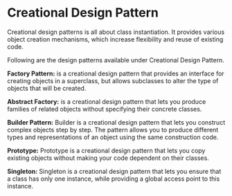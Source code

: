 # Creational Design Pattern
Creational design patterns is all about class instantiation. It provides various object creation mechanisms, which increase flexibility and reuse of existing code.

Following are the design patterns available under Creational Design Pattern.

**Factory Pattern:** is a creational design pattern that provides an interface for creating objects in a superclass, but allows subclasses to alter the type of objects that will be created.

**Abstract Factory:** is a creational design pattern that lets you produce families of related objects without specifying their concrete classes.

**Builder Pattern:** Builder is a creational design pattern that lets you construct complex objects step by step. The pattern allows you to produce different types and representations of an object using the same construction code.

**Prototype:** Prototype is a creational design pattern that lets you copy existing objects without making your code dependent on their classes.

**Singleton:** Singleton is a creational design pattern that lets you ensure that a class has only one instance, while providing a global access point to this instance.

